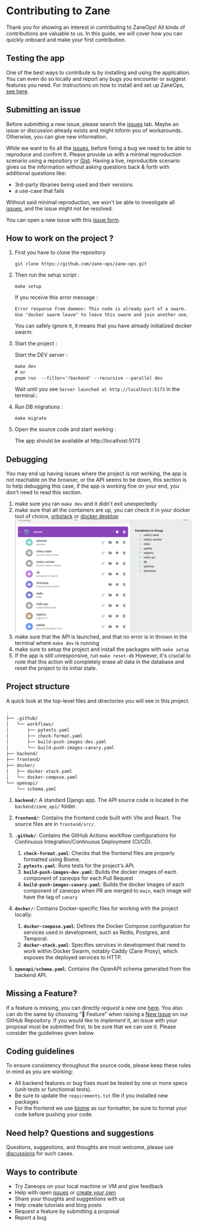 # Contributing to Zane

Thank you for showing an interest in contributing to ZaneOps! All kinds of contributions are valuable to us. In this guide,
we will cover how you can quickly onboard and make your first contribution.

## Testing the app

One of the best ways to contribute is by installing and using the application. You can even do so locally and report any bugs you encounter or suggest features you need. For instructions on how to install and set up ZaneOps, [see here](https://zane.fredkiss.dev/docs/get-started/).


## Submitting an issue

Before submitting a new issue, please search the [issues](https://github.com/zane-ops/zane-ops/issues) tab. Maybe an
issue or discussion already exists and might inform you of workarounds. Otherwise, you can give new information.

While we want to fix all the [issues](https://github.com/zane-ops/zane-ops/issues), before fixing a bug we need to be
able to reproduce and confirm it. Please provide us with a minimal reproduction scenario using a repository
or [Gist](https://gist.github.com/). Having a live, reproducible scenario gives us the information without asking
questions back & forth with additional questions like:

- 3rd-party libraries being used and their versions
- a use-case that fails

Without said minimal reproduction, we won't be able to investigate
all [issues](https://github.com/zane-ops/zane-ops/issues), and the issue might not be resolved.

You can open a new issue with this [issue form](https://github.com/zane-ops/zane-ops/issues/new).

## How to work on the project ?


1. First you have to clone the repository

    ```shell
    git clone https://github.com/zane-ops/zane-ops.git
    ``` 

2. Then run the setup script :

   ```shell
   make setup
   ```

   If you receive this error message :

    ```
    Error response from daemon: This node is already part of a swarm. Use "docker swarm leave" to leave this swarm and join another one.
    ```
   You can safely ignore it, it means that you have already initialized docker swarm.

3. Start the project :

   Start the DEV server :
    ```shell
    make dev
    # or
    pnpm run  --filter='!backend' --recursive --parallel dev
    ```

   Wait until you see `Server launched at http://localhost:5173` in the terminal.:
   
4. Run DB migrations :

    ```shell
    make migrate
    ```

5. Open the source code and start working :

   The app should be available at http://localhost:5173

## Debugging

You may end up having issues where the project is not working, the app is not reachable on the browser, or the API seems
to be down, this section is to help debugging this case, if the app is working fine on your end, you don't need to read
this section.

1. make sure you ran `make dev` and it didn't exit unexpectedly
2. make sure that all the containers are up, you can check it in your docker tool of choice, [orbstack](https://orbstack.dev/) or [docker desktop](https://www.docker.com/products/docker-desktop/)
   <img src="/docs/images/illustration.webp" />
3. make sure that the API is launched, and that no error is in thrown in the terminal where `make dev` is running
4. make sure to setup the project and install the packages with `make setup`
5. If the app is still unresponsive, run `make reset-db` However, it's crucial to note that this action will completely
   erase all data in the database and reset the project to its initial state.

## Project structure

A quick look at the top-level files and directories you will see in this project.

```
.
├── .github/
│   └── workflows/
│       ├── pytests.yaml
│       ├── check-format.yaml
│       ├── build-push-images-dev.yaml
│       └── build-push-images-canary.yaml
├── backend/
├── frontend/
├── docker/
│   ├── docker-stack.yaml
│   └── docker-compose.yaml
└── openapi/
    └── schema.yaml
```


1. **`backend/`**: A standard Django app. The API source code is located in the `backend/zane_api/` folder.

2. **`frontend/`**: Contains the frontend code built with Vite and React. The source files are in `frontend/src/`.

3. **`.github/`**: Contains the GitHub Actions workflow configurations for Continuous Integration/Continuous Deployment (CI/CD).
    1. **`check-format.yaml`**: Checks that the frontend files are properly formatted using Biome.
    2. **`pytests.yaml`**: Runs tests for the project's API.
    3. **`build-push-images-dev.yaml`**: Builds the docker images of each component of zaneops for each Pull Request 
    4. **`build-push-images-canary.yaml`**:  Builds the docker images of each component of zaneops when PR are merged to `main`, each image will have the tag of `canary`

4. **`docker/`**: Contains Docker-specific files for working with the project locally:
    1. **`docker-compose.yaml`**: Defines the Docker Compose configuration for services used in development, such as Redis, Postgres, and Temporal.
    2. **`docker-stack.yaml`**: Specifies services in development that need to work within Docker Swarm, notably Caddy (Zane Proxy), which exposes the deployed services to HTTP.

5. **`openapi/schema.yaml`**: Contains the OpenAPI schema generated from the backend API.


## Missing a Feature?

If a feature is missing, you can directly _request_ a new
one [here](https://github.com/zane-ops/zane-ops/issues/new?assignees=&labels=feature&template=feature_request.yml&title=%F0%9F%9A%80+Feature%3A+).
You also can do the same by choosing "🚀 Feature" when raising
a [New Issue](https://github.com/zane-ops/zane-ops/issues/new/choose) on our GitHub Repository.
If you would like to _implement_ it, an issue with your proposal must be submitted first, to be sure that we can use it.
Please consider the guidelines given below.

## Coding guidelines

To ensure consistency throughout the source code, please keep these rules in mind as you are working:

- All backend features or bug fixes must be tested by one or more specs (unit-tests or functionnal tests).
- Be sure to update the `requirements.txt` file if you installed new packages
- For the frontend we use [biome](https://biomejs.dev/) as our formatter, be sure to format your code before pushing
  your code.

## Need help? Questions and suggestions

Questions, suggestions, and thoughts are most welcome, please use [discussions](https://github.com/zane-ops/zane-ops/)
for such cases.

## Ways to contribute

- Try Zaneops on your local machine or VM and give feedback
- Help with open [issues](https://github.com/zane-ops/zane-ops/issues)
  or [create your own](https://github.com/zane-ops/zane-ops/issues/new/choose)
- Share your thoughts and suggestions with us
- Help create tutorials and blog posts
- Request a feature by submitting a proposal
- Report a bug
